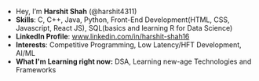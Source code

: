 - Hey, I’m **Harshit Shah** (@harshit4311)
- **Skills**: C, C++, Java, Python, Front-End Development(HTML, CSS, Javascript, React JS), SQL(basics and learning R for Data Science)
- **LinkedIn Profile**: www.linkedin.com/in/harshit-shah16
- **Interests**: Competitive Programming, Low Latency/HFT Development, AI/ML
- **What I'm Learning right now:** DSA, Learning new-age Technologies and Frameworks

<!---
harshit4311/harshit4311 is a ✨ special ✨ repository because its `README.md` (this file) appears on your GitHub profile.
You can click the Preview link to take a look at your changes.
--->
